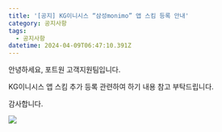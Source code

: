 ```yaml
---
title: '[공지] KG이니시스 “삼성monimo” 앱 스킴 등록 안내'
category: 공지사항
tags:
  - 공지사항
datetime: 2024-04-09T06:47:10.391Z
---
```


안녕하세요, 포트원 고객지원팀입니다.

KG이니시스 앱 스킴 추가 등록 관련하여 하기 내용 참고 부탁드립니다.

감사합니다.

![](/uploads/포트원소식/앰스킴등록.png)
